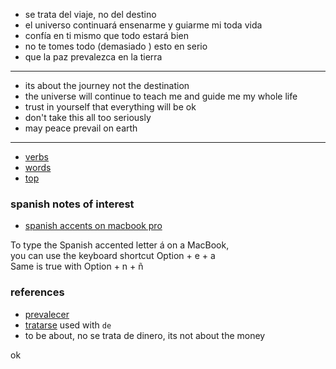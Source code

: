 - se trata del viaje, no del destino
- el universo continuará ensenarme y guiarme mi toda vida
- confía en ti mismo que todo estará bien
- no te tomes todo (demasiado ) esto en serio
- que la paz prevalezca en la tierra
---

- its about the journey not the destination
- the universe will continue to teach me and guide me my whole life
- trust in yourself that everything will be ok
- don't take this all too seriously
- may peace prevail on earth
---

- [verbs](./verbs/Readme.md)
- [words](./words/word25.md)
- [top](./top/Readme.md)

### spanish notes of interest

- [spanish accents on macbook pro](https://github.com/stormasm/spanish/blob/main/misc/macbook.md)

To type the Spanish accented letter á on a MacBook,   
you can use the keyboard shortcut Option + e + a   
Same is true with Option + n + ñ

### references

- [prevalecer](https://www.spanishdict.com/translate/prevalecer)
- [tratarse](https://www.spanishdict.com/translate/tratar) used with `de`
- to be about, no se trata de dinero, its not about the money

ok
